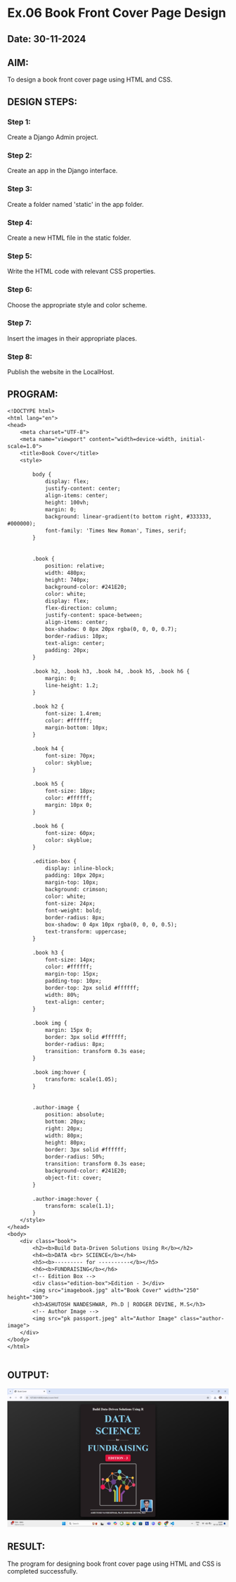 # Ex.06 Book Front Cover Page Design
## Date: 30-11-2024

## AIM:
To design a book front cover page using HTML and CSS.

## DESIGN STEPS:

### Step 1:
Create a Django Admin project.

### Step 2:
Create an app in the Django interface.

### Step 3:
Create a folder named 'static' in the app folder.

### Step 4:
Create a new HTML file in the static folder.

### Step 5:
Write the HTML code with relevant CSS properties.

### Step 6:
Choose the appropriate style and color scheme.

### Step 7:
Insert the images in their appropriate places.

### Step 8:
Publish the website in the LocalHost.

## PROGRAM:
```
<!DOCTYPE html>
<html lang="en">
<head>
    <meta charset="UTF-8">
    <meta name="viewport" content="width=device-width, initial-scale=1.0">
    <title>Book Cover</title>
    <style>
       
        body {
            display: flex;
            justify-content: center;
            align-items: center;
            height: 100vh;
            margin: 0;
            background: linear-gradient(to bottom right, #333333, #000000);
            font-family: 'Times New Roman', Times, serif;
        }

        
        .book {
            position: relative; 
            width: 480px;
            height: 740px;
            background-color: #241E20;
            color: white;
            display: flex;
            flex-direction: column;
            justify-content: space-between;
            align-items: center;
            box-shadow: 0 8px 20px rgba(0, 0, 0, 0.7);
            border-radius: 10px;
            text-align: center;
            padding: 20px;
        }

        .book h2, .book h3, .book h4, .book h5, .book h6 {
            margin: 0;
            line-height: 1.2;
        }

        .book h2 {
            font-size: 1.4rem;
            color: #ffffff;
            margin-bottom: 10px;
        }

        .book h4 {
            font-size: 70px;
            color: skyblue;
        }

        .book h5 {
            font-size: 18px;
            color: #ffffff;
            margin: 10px 0;
        }

        .book h6 {
            font-size: 60px;
            color: skyblue;
        }

        .edition-box {
            display: inline-block;
            padding: 10px 20px;
            margin-top: 10px;
            background: crimson;
            color: white;
            font-size: 24px;
            font-weight: bold;
            border-radius: 8px;
            box-shadow: 0 4px 10px rgba(0, 0, 0, 0.5);
            text-transform: uppercase;
        }

        .book h3 {
            font-size: 14px;
            color: #ffffff;
            margin-top: 15px;
            padding-top: 10px; 
            border-top: 2px solid #ffffff; 
            width: 80%; 
            text-align: center;
        }

        .book img {
            margin: 15px 0;
            border: 3px solid #ffffff;
            border-radius: 8px;
            transition: transform 0.3s ease;
        }

        .book img:hover {
            transform: scale(1.05);
        }

    
        .author-image {
            position: absolute;
            bottom: 20px; 
            right: 20px; 
            width: 80px;
            height: 80px;
            border: 3px solid #ffffff;
            border-radius: 50%;
            transition: transform 0.3s ease;
            background-color: #241E20; 
            object-fit: cover; 
        }

        .author-image:hover {
            transform: scale(1.1);
        }
    </style>
</head>
<body>
    <div class="book">
        <h2><b>Build Data-Driven Solutions Using R</b></h2>
        <h4><b>DATA <br> SCIENCE</b></h4>
        <h5><b>--------- for ----------</b></h5>
        <h6><b>FUNDRAISING</b></h6>
        <!-- Edition Box -->
        <div class="edition-box">Edition - 3</div>
        <img src="imagebook.jpg" alt="Book Cover" width="250" height="300">
        <h3>ASHUTOSH NANDESHWAR, Ph.D | RODGER DEVINE, M.S</h3>
        <!-- Author Image -->
        <img src="pk passport.jpeg" alt="Author Image" class="author-image">
    </div>
</body>
</html>


```

## OUTPUT:

![alt text](<Screenshot 2024-12-02 220028.png>)


## RESULT:
The program for designing book front cover page using HTML and CSS is completed successfully.
